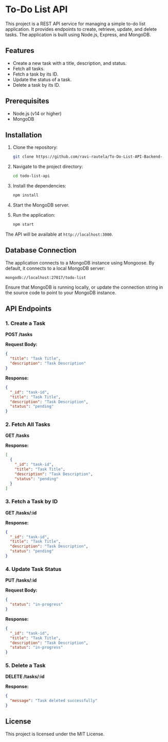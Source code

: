 # To-Do List API

This project is a REST API service for managing a simple to-do list application. It provides endpoints to create, retrieve, update, and delete tasks. The application is built using Node.js, Express, and MongoDB.

## Features

- Create a new task with a title, description, and status.
- Fetch all tasks.
- Fetch a task by its ID.
- Update the status of a task.
- Delete a task by its ID.

## Prerequisites

- Node.js (v14 or higher)
- MongoDB

## Installation

1. Clone the repository:
   ```bash
   git clone https://github.com/ravi-rautela/To-Do-List-API-Backend-
   ```

2. Navigate to the project directory:
   ```bash
   cd todo-list-api
   ```

3. Install the dependencies:
   ```bash
   npm install
   ```

4. Start the MongoDB server.

5. Run the application:
   ```bash
   npm start
   ```

The API will be available at `http://localhost:3000`.

## Database Connection

The application connects to a MongoDB instance using Mongoose. By default, it connects to a local MongoDB server:

```
mongodb://localhost:27017/todo-list
```

Ensure that MongoDB is running locally, or update the connection string in the source code to point to your MongoDB instance.

## API Endpoints

### 1. Create a Task
**POST /tasks**

**Request Body:**
```json
{
  "title": "Task Title",
  "description": "Task Description"
}
```

**Response:**
```json
{
  "_id": "task-id",
  "title": "Task Title",
  "description": "Task Description",
  "status": "pending"
}
```

### 2. Fetch All Tasks
**GET /tasks**

**Response:**
```json
[
  {
    "_id": "task-id",
    "title": "Task Title",
    "description": "Task Description",
    "status": "pending"
  }
]
```

### 3. Fetch a Task by ID
**GET /tasks/:id**

**Response:**
```json
{
  "_id": "task-id",
  "title": "Task Title",
  "description": "Task Description",
  "status": "pending"
}
```

### 4. Update Task Status
**PUT /tasks/:id**

**Request Body:**
```json
{
  "status": "in-progress"
}
```

**Response:**
```json
{
  "_id": "task-id",
  "title": "Task Title",
  "description": "Task Description",
  "status": "in-progress"
}
```

### 5. Delete a Task
**DELETE /tasks/:id**

**Response:**
```json
{
  "message": "Task deleted successfully"
}
```

## License

This project is licensed under the MIT License.

